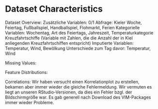 # Dataset Characteristics
Dataset Overview:
Zusätzliche Variablen: 
0/1 Abfrage: Kieler Woche, Feiertag, Fußballspiel, Handballspiel, Flohmarkt, Ferien
Kategorielle Variablen: Wochentag, Art des Feiertags, Jahreszeit, Temperaturkategorie
Kreuzfahrtschiffe (Variable mit Zahlen, die die Anzahl der in Kiel anliegenden Kreuzfahrtschiffen entspricht)
Imputierte Variablen: Temperatur, Wind, Bewölkung
Unterschiede zum Tag davor: Temperatur, Wind

Missing Values:

  
Feature Distributions:


Correlations:
Wir haben versucht einen Korrelationplot zu erstellen, bekamen aber immer wieder die gleiche Fehlermeldung. Wir vermuten es liegt an unseren       RStudio-Versionen, da dies ein Fehler bzgl. der Bildschirmgröße war. Es gab generell nach Download des VIM-Packages immer wieder Probleme. 
